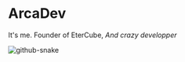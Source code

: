 # ArcaDev
It's me.
Founder of EterCube,
*And crazy developper*

<picture>
  <source media="(prefers-color-scheme: dark)" srcset="https://raw.githubusercontent.com/ArcadeProgram/ArcadeProgram/output/github-contribution-grid-snake-dark.svg" />
  <source media="(prefers-color-scheme: light)" srcset="https://raw.githubusercontent.com/ArcadeProgram/ArcadeProgram/output/github-snake.svg" />
  <img alt="github-snake" src="github-snake.svg" />
</picture>
